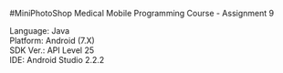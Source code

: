 #MiniPhotoShop
Medical Mobile Programming Course - Assignment 9

Language:	Java<br>
Platform:	Android (7.X)<br>
SDK Ver.:	API Level 25<br>
IDE:		Android Studio 2.2.2
